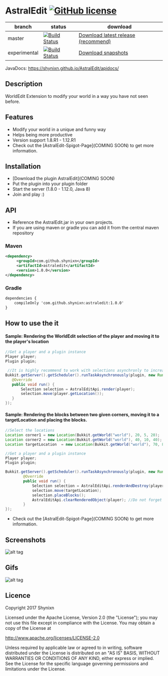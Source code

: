 # AstralEdit [![GitHub license](https://img.shields.io/badge/license-Apache%20License%202.0-blue.svg)](https://raw.githubusercontent.com/Shynixn/AstralEdit/master/LICENSE)

| branch        | status        | download      |
| ------------- | --------------| --------------| 
| master        | [![Build Status](https://travis-ci.org/Shynixn/AstralEdit.svg?branch=master)](https://travis-ci.org/Shynixn/AstralEdit) |[Download latest release (recommend)](https://github.com/Shynixn/AstralEdit/releases)|
| experimental      | [![Build Status](https://travis-ci.org/Shynixn/AstralEdit.svg?branch=workflow)](https://travis-ci.org/Shynixn/AstralEdit) | [Download snapshots](https://oss.sonatype.org/content/repositories/snapshots/com/github/shynixn/astraledit/) |

JavaDocs: https://shynixn.github.io/AstralEdit/apidocs/

## Description
WorldEdit Extension to modify your world in a way you have not seen before.

## Features

* Modify your world in a unique and funny way
* Helps being more productive
* Version support 1.8.R1 - 1.12.R1
* Check out the [AstralEdit-Spigot-Page](COMING SOON) to get more information. 

## Installation

* [Download the plugin AstralEdit](COMING SOON)
* Put the plugin into your plugin folder
* Start the server (1.8.0 - 1.12.0, Java 8)
* Join and play :)

## API

* Reference the AstralEdit.jar in your own projects.
* If you are using maven or gradle you can add it from the central maven repository

### Maven

```xml
<dependency>
     <groupId>com.github.shynixn</groupId>
     <artifactId>astraledit</artifactId>
     <version>1.0.0</version>
</dependency>
```

### Gradle

```xml
dependencies {
    compileOnly 'com.github.shynixn:astraledit:1.0.0'
}
```

## How to use the it

#### Sample: Rendering the WorldEdit selection of the player and moving it to the player's location

```java
//Get a player and a plugin instance
Player player;
Plugin plugin;

 //It is highly recommend to work with selections asynchronly to increase server performance
Bukkit.getServer().getScheduler().runTaskAsynchronously(plugin, new Runnable() {
   @Override
   public void run() {
       Selection selection = AstralEditApi.render(player);
       selection.move(player.getLocation());
   }
});
```
#### Sample: Rendering the blocks between two given corners, moving it to a targetLocation and placing the blocks. 

```java
//Select the locations
Location corner1 = new Location(Bukkit.getWorld("world"), 20, 5, 20);
Location corner2 = new Location(Bukkit.getWorld("world"), 40, 10, 40);
Location targetLocation  = new Location(Bukkit.getWorld("world"), 70, 8, 40);

//Get a player and a plugin instance
Player player;
Plugin plugin;

Bukkit.getServer().getScheduler().runTaskAsynchronously(plugin, new Runnable() {
        @Override
        public void run() {
            Selection selection = AstralEditApi.renderAndDestroy(player,corner1, corner2);
            selection.move(targetLocation);
            selection.placeBlocks();
            AstralEditApi.clearRenderedObject(player); //Do not forget to clean up the selection
        }
});
```

* Check out the [AstralEdit-Spigot-Page](COMING SOON) to get more information. 

## Screenshots

![alt tag](http://www.mediafire.com/convkey/6605/czkr85tdoq751g7zg.jpg)

## Gifs

![alt tag](http://www.mediafire.com/convkey/de9a/s37xusb1guym4fbzg.jpg)

## Licence

Copyright 2017 Shynixn

Licensed under the Apache License, Version 2.0 (the "License");
you may not use this file except in compliance with the License.
You may obtain a copy of the License at

   http://www.apache.org/licenses/LICENSE-2.0

Unless required by applicable law or agreed to in writing, software
distributed under the License is distributed on an "AS IS" BASIS,
WITHOUT WARRANTIES OR CONDITIONS OF ANY KIND, either express or implied.
See the License for the specific language governing permissions and
limitations under the License.